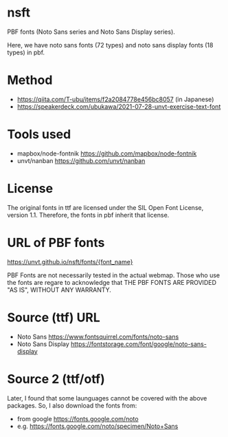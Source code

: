 # nsft
PBF fonts (Noto Sans series and Noto Sans Display series).

Here, we have noto sans fonts (72 types) and noto sans display fonts (18 types) in pbf.

# Method
- https://qiita.com/T-ubu/items/f2a2084778e456bc8057 (in Japanese)
- https://speakerdeck.com/ubukawa/2021-07-28-unvt-exercise-text-font

# Tools used
- mapbox/node-fontnik https://github.com/mapbox/node-fontnik
- unvt/nanban https://github.com/unvt/nanban

# License
The original fonts in ttf are licensed under the SIL Open Font License, version 1.1.
Therefore, the fonts in pbf inherit that license.

# URL of PBF fonts
https://unvt.github.io/nsft/fonts/{font_name}

PBF Fonts are not necessarily tested in the actual webmap. 
Those who use the fonts are regare to acknowledge that THE PBF FONTS ARE PROVIDED "AS IS", WITHOUT ANY WARRANTY.

# Source (ttf) URL
- Noto Sans https://www.fontsquirrel.com/fonts/noto-sans
- Noto Sans Display https://fontstorage.com/font/google/noto-sans-display


# Source 2 (ttf/otf)
Later, I found that some launguages cannot be covered with the above packages. So, I also download the fonts from:

- from google https://fonts.google.com/noto
- e.g. https://fonts.google.com/noto/specimen/Noto+Sans






